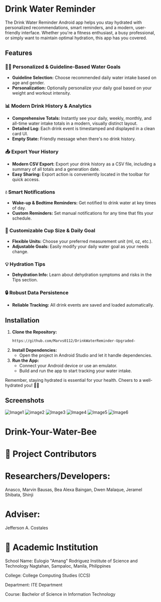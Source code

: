 # Drink Water Reminder

The Drink Water Reminder Android app helps you stay hydrated with personalized recommendations, smart reminders, and a modern, user-friendly interface. Whether you're a fitness enthusiast, a busy professional, or simply want to maintain optimal hydration, this app has you covered.

## Features

### 🧑‍⚕️ Personalized & Guideline-Based Water Goals
- **Guideline Selection:** Choose recommended daily water intake based on age and gender.
- **Personalization:** Optionally personalize your daily goal based on your weight and workout intensity.

### 📊 Modern Drink History & Analytics
- **Comprehensive Totals:** Instantly see your daily, weekly, monthly, and all-time water intake totals in a modern, visually distinct layout.
- **Detailed Log:** Each drink event is timestamped and displayed in a clean card UI.
- **Empty State:** Friendly message when there's no drink history.

### 📤 Export Your History
- **Modern CSV Export:** Export your drink history as a CSV file, including a summary of all totals and a generation date.
- **Easy Sharing:** Export action is conveniently located in the toolbar for quick access.

### 💧 Smart Notifications
- **Wake-up & Bedtime Reminders:** Get notified to drink water at key times of day.
- **Custom Reminders:** Set manual notifications for any time that fits your schedule.

### 🥤 Customizable Cup Size & Daily Goal
- **Flexible Units:** Choose your preferred measurement unit (ml, oz, etc.).
- **Adjustable Goals:** Easily modify your daily water goal as your needs change.

### 💡 Hydration Tips
- **Dehydration Info:** Learn about dehydration symptoms and risks in the Tips section.

### 🔒 Robust Data Persistence
- **Reliable Tracking:** All drink events are saved and loaded automatically.

## Installation

1. **Clone the Repository:**
   ```bash
   https://github.com/Marvs0112/DrinkWaterReminder-Upgraded-
   ```
2. **Install Dependencies:**
   - Open the project in Android Studio and let it handle dependencies.
3. **Run the App:**
   - Connect your Android device or use an emulator.
   - Build and run the app to start tracking your water intake.


Remember, staying hydrated is essential for your health. Cheers to a well-hydrated you! 🥤💧

## Screenshots

![Image1](https://github.com/Marvs0112/DrinkWaterReminder-Upgraded-/blob/main/images/Images1.jpg)
![image2](https://github.com/Marvs0112/DrinkWaterReminder-Upgraded-/blob/main/images/Image2.jpg)
![Image3](https://github.com/Marvs0112/DrinkWaterReminder-Upgraded-/blob/main/images/Image3.jpg)
![Image4](https://github.com/Marvs0112/DrinkWaterReminder-Upgraded-/blob/main/images/Image4.jpg)
![Image5](https://github.com/Marvs0112/DrinkWaterReminder-Upgraded-/blob/main/images/Image5.jpg)
![Image6](https://github.com/Marvs0112/DrinkWaterReminder-Upgraded-/blob/main/images/Image6.jpg)

# Drink-Your-Water-Bee

# 📄 Project Contributors
# Researchers/Developers:

Anasco, Marvin
Bausas, Bea Alexa
Baingan, Dwen
Malaque, Jeramel
Shibata, Shinji

# Adviser:
Jefferson A. Costales

# 🏫 Academic Institution
School Name:
Eulogio "Amang" Rodriguez Institute of Science and Technology
Nagtahan, Sampaloc, Manila, Philippines

College:
College Computing Studies (CCS)

Department:
ITE Department

Course:
Bachelor of Science in Information Technology


